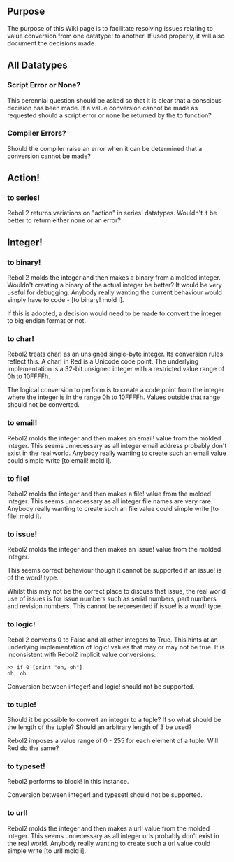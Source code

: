 ## Purpose

The purpose of this Wiki page is to facilitate resolving issues relating to value conversion from one datatype! to another. If used properly, it will also document the decisions made.

## All Datatypes

### Script Error or None?

This perennial question should be asked so that it is clear that a conscious decision has been made. If a value conversion cannot be made as requested should a script error or none be returned by the to function?

### Compiler Errors?

Should the compiler raise an error when it can be determined that a conversion cannot be made?

## Action!

### to series! 

Rebol 2 returns variations on "action" in series! datatypes. Wouldn't it be better to return either none or an error?

## Integer!

### to binary!

Rebol 2 molds the integer and then makes a binary from a molded integer. Wouldn't creating a binary of the actual integer be better? It would be very useful for debugging. Anybody really wanting the current behaviour would simply have to code - [to binary! mold i].

If this is adopted, a decision would need to be made to convert the integer to big endian format or not.

### to char!

Rebol2 treats char! as an unsigned single-byte integer. Its conversion rules reflect this. A char! in Red is a Unicode code point. The underlying implementation is a 32-bit unsigned integer with a restricted value range of 0h to 10FFFFh.

The logical conversion to perform is to create a code point from the integer where the integer is in the range 0h to 10FFFFh. Values outside that range should not be converted.

### to email!

Rebol2 molds the integer and then makes an email! value from the molded integer. This seems unnecessary as all integer email address probably don't exist in the real world. Anybody really wanting to create such an email value could simple write [to email! mold i].

### to file!

Rebol2 molds the integer and then makes a file! value from the molded integer. This seems unnecessary as all integer file names are very rare. Anybody really wanting to create such an file value could simple write [to file! mold i].

### to issue!

Rebol2 molds the integer and then makes an issue! value from the molded integer. 

This seems correct behaviour though it cannot be supported if an issue! is of the word! type. 

Whilst this may not be the correct place to discuss that issue, the real world use of issues is for issue numbers such as serial numbers, part numbers and revision numbers. This cannot be represented if issue! is a word! type.

### to logic!

Rebol 2 converts 0 to False and all other integers to True. This hints at an underlying implementation of logic! values that may or may not be true. It is inconsistent with Rebol2 implicit value conversions:
```red
>> if 0 [print "oh, oh"]
oh, oh
```
Conversion between integer! and logic! should not be supported.

### to tuple!

Should it be possible to convert an integer to a tuple? If so what should be the length of the tuple? Should an arbitrary length of 3 be used?

Rebol2 imposes a value range of 0 - 255 for each element of a tuple. Will Red do the same?

### to typeset!

Rebol2 performs to block! in this instance. 

Conversion between integer! and typeset! should not be supported.

### to url!

Rebol2 molds the integer and then makes a url! value from the molded integer. This seems unnecessary as all integer urls probably don't exist in the real world. Anybody really wanting to create such a url value could simple write [to url! mold i].